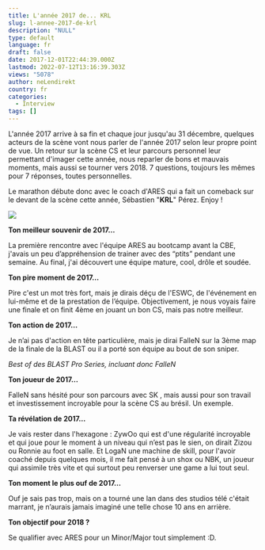 ```yaml
---
title: L'année 2017 de... KRL
slug: l-annee-2017-de-krl
description: "NULL"
type: default
language: fr
draft: false
date: 2017-12-01T22:44:39.000Z
lastmod: 2022-07-12T13:16:39.303Z
views: "5078"
author: neLendirekt
country: fr
categories:
  - Interview
tags: []
---
```

L'année 2017 arrive à sa fin et chaque jour jusqu'au 31 décembre, quelques acteurs de la scène vont nous parler de l'année 2017 selon leur propre point de vue. Un retour sur la scène CS et leur parcours personnel leur permettant d'imager cette année, nous reparler de bons et mauvais moments, mais aussi se tourner vers 2018\. 7 questions, toujours les mêmes pour 7 réponses, toutes personnelles.

Le marathon débute donc avec le coach d'ARES qui a fait un comeback sur le devant de la scène cette année, Sébastien "**KRL**" Pérez. Enjoy !

![](//picture/5a1f569449877/pic.jpg)

**Ton meilleur souvenir de 2017…**

La première rencontre avec l'équipe ARES au bootcamp avant la CBE, j'avais un peu d’appréhension de trainer avec des “ptits” pendant une semaine. Au final, j'ai découvert une équipe mature, cool, drôle et soudée.

**Ton pire moment de 2017…**

Pire c'est un mot très fort, mais je dirais déçu de l'ESWC, de l'événement en lui-même et de la prestation de l’équipe. Objectivement, je nous voyais faire une finale et on finit 4ème en jouant un bon CS, mais pas notre meilleur.

**Ton action de 2017…** 

Je n’ai pas d'action en tête particulière, mais je dirai FalleN sur la 3ème map de la finale de la BLAST ou il a porté son équipe au bout de son sniper.

  
_Best of des BLAST Pro Series, incluant donc FalleN_

**Ton joueur de 2017…** 

FalleN sans hésité pour son parcours avec SK , mais aussi pour son travail et investissement incroyable pour la scène CS au brésil. Un exemple.

**Ta révélation de 2017…**

Je vais rester dans l'hexagone : ZywOo qui est d'une régularité incroyable et qui joue pour le moment à un niveau qui n’est pas le sien, on dirait Zizou ou Ronnie au foot en salle. Et LogaN une machine de skill, pour l'avoir coaché depuis quelques mois, il me fait pensé à un shox ou NBK, un joueur qui assimile très vite et qui surtout peu renverser une game a lui tout seul.

**Ton moment le plus ouf de 2017…** 

Ouf je sais pas trop, mais on a tourné une lan dans des studios télé c'était marrant, je n’aurais jamais imaginé une telle chose 10 ans en arrière.

**Ton objectif pour 2018 ?** 

Se qualifier avec ARES pour un Minor/Major tout simplement :D.
